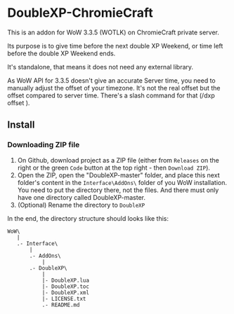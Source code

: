 # DoubleXP-ChromieCraft

This is an addon for WoW 3.3.5 (WOTLK) on ChromieCraft private server.

Its purpose is to give time before the next double XP Weekend, or time left before the double XP Weekend ends.

It's standalone, that means it does not need any external library.

As WoW API for 3.3.5 doesn't give an accurate Server time, you need to manually adjust the offset of your timezone. It's not the real offset but the offset compared to server time. There's a slash command for that (/dxp offset <value>).

## Install

### Downloading ZIP file

1. On Github, download project as a ZIP file (either from `Releases` on the right or the green `Code` button at the top right - then `Download ZIP`).
2. Open the ZIP, open the "DoubleXP-master" folder, and place this next folder's content in the `Interface\AddOns\` folder of you WoW installation. You need to put the directory there, not the files. And there must only have one directory called DoubleXP-master.
3. (Optional) Rename the directory to `DoubleXP`

In the end, the directory structure should looks like this:

```
WoW\
   |
   .- Interface\
       |
       .- AddOns\
           |
	   .- DoubleXP\
	       |
	       |- DoubleXP.lua
	       |- DoubleXP.toc
	       |- DoubleXP.xml
	       |- LICENSE.txt
	       .- README.md
```

